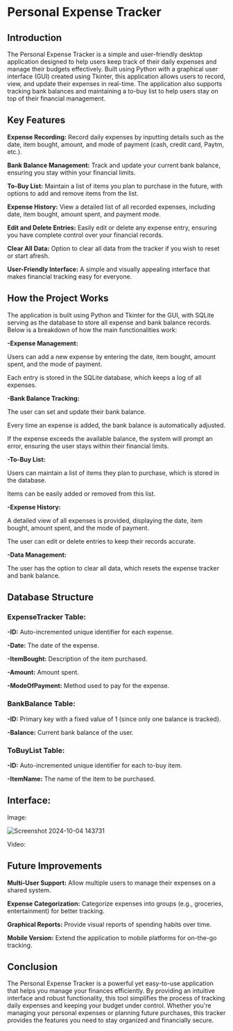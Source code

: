 # Personal Expense Tracker

## Introduction

The Personal Expense Tracker is a simple and user-friendly desktop application designed to help users keep track of their daily expenses and manage their budgets effectively. Built using Python with a graphical user interface (GUI) created using Tkinter, this application allows users to record, view, and update their expenses in real-time. The application also supports tracking bank balances and maintaining a to-buy list to help users stay on top of their financial management.

## Key Features
**Expense Recording:** Record daily expenses by inputting details such as the date, item bought, amount, and mode of payment (cash, credit card, Paytm, etc.).

**Bank Balance Management:** Track and update your current bank balance, ensuring you stay within your financial limits.

**To-Buy List:** Maintain a list of items you plan to purchase in the future, with options to add and remove items from the list.

**Expense History:** View a detailed list of all recorded expenses, including date, item bought, amount spent, and payment mode.

**Edit and Delete Entries:** Easily edit or delete any expense entry, ensuring you have complete control over your financial records.

**Clear All Data:** Option to clear all data from the tracker if you wish to reset or start afresh.

**User-Friendly Interface:** A simple and visually appealing interface that makes financial tracking easy for everyone.

## How the Project Works
The application is built using Python and Tkinter for the GUI, with SQLite serving as the database to store all expense and bank balance records. Below is a breakdown of how the main functionalities work:

**-Expense Management:**

Users can add a new expense by entering the date, item bought, amount spent, and the mode of payment.

Each entry is stored in the SQLite database, which keeps a log of all expenses.

**-Bank Balance Tracking:**

The user can set and update their bank balance.

Every time an expense is added, the bank balance is automatically adjusted.

If the expense exceeds the available balance, the system will prompt an error, ensuring the user stays within their financial limits.

**-To-Buy List:**

Users can maintain a list of items they plan to purchase, which is stored in the database.

Items can be easily added or removed from this list.

**-Expense History:**

A detailed view of all expenses is provided, displaying the date, item bought, amount spent, and the mode of payment.

The user can edit or delete entries to keep their records accurate.

**-Data Management:**


The user has the option to clear all data, which resets the expense tracker and bank balance.

## Database Structure

### ExpenseTracker Table:

**-ID:** Auto-incremented unique identifier for each expense.

**-Date:** The date of the expense.

**-ItemBought:** Description of the item purchased.

**-Amount:** Amount spent.

**-ModeOfPayment:** Method used to pay for the expense.

### BankBalance Table:

**-ID:** Primary key with a fixed value of 1 (since only one balance is tracked).

**-Balance:** Current bank balance of the user.

### ToBuyList Table:

**-ID:** Auto-incremented unique identifier for each to-buy item.

**-ItemName:** The name of the item to be purchased.

## Interface:

Image:

![Screenshot 2024-10-04 143731](https://github.com/user-attachments/assets/a5a83406-cef9-47b2-994a-e7e3f0410f67)

Video:



## Future Improvements

**Multi-User Support:** Allow multiple users to manage their expenses on a shared system.

**Expense Categorization:** Categorize expenses into groups (e.g., groceries, entertainment) for better tracking.

**Graphical Reports:** Provide visual reports of spending habits over time.

**Mobile Version:** Extend the application to mobile platforms for on-the-go tracking.

## Conclusion
The Personal Expense Tracker is a powerful yet easy-to-use application that helps you manage your finances efficiently. By providing an intuitive interface and robust functionality, this tool simplifies the process of tracking daily expenses and keeping your budget under control. Whether you're managing your personal expenses or planning future purchases, this tracker provides the features you need to stay organized and financially secure.
